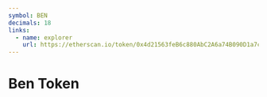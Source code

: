 ```yaml
---
symbol: BEN
decimals: 18
links:
  - name: explorer
    url: https://etherscan.io/token/0x4d21563feB6c880AbC2A6a74B090D1a7cbF06Ca8
---
```


# Ben Token
